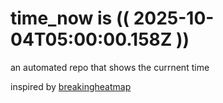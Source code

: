 # time_now is (( 2025-10-04T05:00:00.158Z ))

an automated repo that shows the currnent time

inspired by [breakingheatmap](https://github.com/breakingheatmap/breakingheatmap)